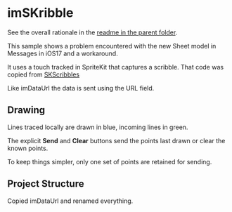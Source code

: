 # imSKribble
See the overall rationale in the [readme in the parent folder](../README.md).

This sample shows a problem encountered with the new Sheet model in Messages in iOS17 and a workaround.

It uses a touch tracked in SpriteKit that captures a scribble. That code was copied from [SKScribbles][1]

Like imDataUrl the data is sent using the URL field.

## Drawing
Lines traced locally are drawn in blue, incoming lines in green.

The explicit **Send** and **Clear** buttons send the points last drawn or clear the known points.

To keep things simpler, only one set of points are retained for sending.



## Project Structure

Copied imDataUrl and renamed everything.

[1]: https://github.com/AndyDentFree/SpriteKittenly/tree/master/SKScribbles
